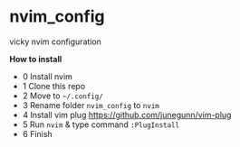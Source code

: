 # nvim_config
vicky nvim configuration

**How to install**
- 0 Install nvim
- 1 Clone this repo
- 2 Move to `~/.config/`
- 3 Rename folder `nvim_config` to `nvim`
- 4 Install vim plug https://github.com/junegunn/vim-plug
- 5 Run `nvim` & type command `:PlugInstall`
- 6 Finish
